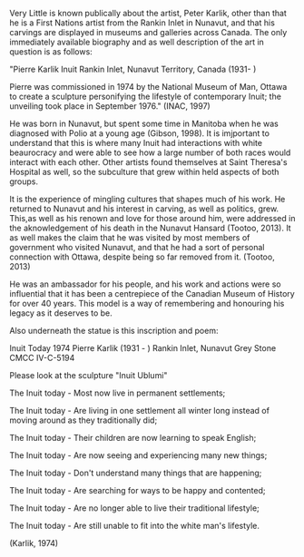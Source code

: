 Very Little is known publically about the artist, Peter Karlik, other than that he is a First Nations artist from the Rankin Inlet in Nunavut, and that his carvings are displayed in museums and galleries across Canada. The only immediately available biography and as well description of the art in question is as follows: 

"Pierre Karlik
Inuit
Rankin Inlet, Nunavut Territory, Canada
(1931- )


Pierre was commissioned in 1974 by the National Museum of Man, Ottawa to create a sculpture personifying the lifestyle of contemporary Inuit; the unveiling took place in September 1976." (INAC, 1997)


He was born in Nunavut, but spent some time in Manitoba when he was diagnosed with Polio at a young age (Gibson, 1998). It is imjportant to understand that this is where many Inuit had interactions with white beaurocracy and were able to see how a large number of both races would interact with each other. Other artists found themselves at Saint Theresa's Hospital as well, so the subculture that grew within held aspects of both groups. 

It is the experience of mingling cultures that shapes much of his work. He returned to Nunavut and his interest in carving, as well as politics, grew. This,as well as his renown and love for those around him, were addressed in the aknowledgement of his death in the Nunavut Hansard (Tootoo, 2013). It as well makes the claim that he was visited by most members of government who visited Nunavut, and that he had a sort of personal connection with Ottawa, despite being so far removed from it. (Tootoo, 2013)

He was an ambassador for his people, and his work and actions were so influential that it has been a centrepiece of the Canadian Museum of History for over 40 years. This model is a way of remembering and honouring his legacy as it deserves to be.



Also underneath the statue is this inscription and poem:

Inuit Today
1974
Pierre Karlik (1931 - )
Rankin Inlet, Nunavut
Grey Stone
CMCC IV-C-5194

Please look at the sculpture "Inuit Ublumi"

The Inuit today - Most now live in permanent settlements;

The Inuit today - Are living in one settlement all winter long instead of moving around as they traditionally did;

The Inuit today - Their children are now learning to speak English;

The Inuit today - Are now seeing and experiencing many new things;

The Inuit today - Don't understand many things that are happening;

The Inuit today - Are searching for ways to be happy and contented;

The Inuit today - Are no longer able to live their traditional lifestyle;

The Inuit today - Are still unable to fit into the white man's lifestyle.

(Karlik, 1974)
